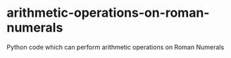 # arithmetic-operations-on-roman-numerals
Python code which can perform arithmetic operations on Roman Numerals
